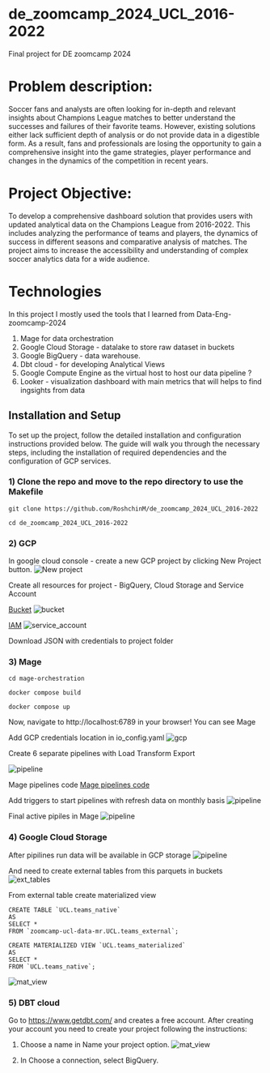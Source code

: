 # de_zoomcamp_2024_UCL_2016-2022
Final project for DE zoomcamp 2024


# Problem description:

Soccer fans and analysts are often looking for in-depth and relevant insights about Champions League matches to better understand the successes and failures of their favorite teams. However, existing solutions either lack sufficient depth of analysis or do not provide data in a digestible form. As a result, fans and professionals are losing the opportunity to gain a comprehensive insight into the game strategies, player performance and changes in the dynamics of the competition in recent years.

# Project Objective:

To develop a comprehensive dashboard solution that provides users with updated analytical data on the Champions League from 2016-2022. This includes analyzing the performance of teams and players, the dynamics of success in different seasons and comparative analysis of matches. The project aims to increase the accessibility and understanding of complex soccer analytics data for a wide audience.

# Technologies
In this project I mostly used the tools that I learned from Data-Eng-zoomcamp-2024

1) Mage for data orchestration
2) Google Cloud Storage - datalake to store raw dataset in buckets
3) Google BigQuery - data warehouse.
4) Dbt cloud - for developing Analytical Views 
5) Google Compute Engine as the virtual host to host our data pipeline ?
6) Looker - visualization dashboard with main metrics that will helps to find ingsights from data


## Installation and Setup
To set up the project, follow the detailed installation and configuration instructions provided below. The guide will walk you through the necessary steps, including the installation of required dependencies and the configuration of GCP services.

### 1) Clone the repo and move to the repo directory to use the Makefile
```
git clone https://github.com/RoshchinM/de_zoomcamp_2024_UCL_2016-2022
```

```
cd de_zoomcamp_2024_UCL_2016-2022
```

### 2) GCP 

In google cloud console - create a new GCP project by clicking New Project button.
![New project](https://github.com/RoshchinM/de_zoomcamp_2024_UCL_2016-2022/blob/main/assets/1_create_project.png)

Create all resources for project - BigQuery, Cloud Storage and Service Account

[Bucket](https://console.cloud.google.com/storage/browser)
![bucket](https://github.com/RoshchinM/de_zoomcamp_2024_UCL_2016-2022/blob/main/assets/2_bucket.png)


[IAM](https://console.cloud.google.com/iam-admin)
![service_account](https://github.com/RoshchinM/de_zoomcamp_2024_UCL_2016-2022/blob/main/assets/3_service_acc.png)

Download JSON with credentials to project folder

### 3) Mage

```
cd mage-orchestration
```

```
docker compose build
```

```
docker compose up
```

Now, navigate to http://localhost:6789 in your browser! You can see Mage

Add GCP credentials location in io_config.yaml 
![gcp](https://github.com/RoshchinM/de_zoomcamp_2024_UCL_2016-2022/blob/main/assets/5_GCP_cred.png)

Create 6 separate pipelines with Load Transform Export 

![pipeline](https://github.com/RoshchinM/de_zoomcamp_2024_UCL_2016-2022/blob/main/assets/4_LTE_schema.png)

Mage pipelines code 
[Mage pipelines code](https://github.com/RoshchinM/de_zoomcamp_2024_UCL_2016-2022/blob/main/assets/mage_pipelines.md)

Add triggers to start pipelines with refresh data on monthly basis
 ![pipeline](https://github.com/RoshchinM/de_zoomcamp_2024_UCL_2016-2022/blob/main/assets/7_triggers.png)

Final active pipiles in Mage 
![pipeline](https://github.com/RoshchinM/de_zoomcamp_2024_UCL_2016-2022/blob/main/assets/8_mage_pipelines.png)


### 4) Google Cloud Storage

After pipilines run data will be available in GCP storage
 ![pipeline](https://github.com/RoshchinM/de_zoomcamp_2024_UCL_2016-2022/blob/main/assets/6_GCP_data.png)

And need to create external tables from this parquets in buckets
 ![ext_tables](https://github.com/RoshchinM/de_zoomcamp_2024_UCL_2016-2022/blob/main/assets/9_external_table.png)

 From external table create materialized view 

```
CREATE TABLE `UCL.teams_native`
AS
SELECT *
FROM `zoomcamp-ucl-data-mr.UCL.teams_external`;
```
```
CREATE MATERIALIZED VIEW `UCL.teams_materialized`
AS
SELECT *
FROM `UCL.teams_native`;
```
![mat_view](https://github.com/RoshchinM/de_zoomcamp_2024_UCL_2016-2022/blob/main/assets/10_materialized_view.png)

### 5) DBT cloud

Go to https://www.getdbt.com/ and creates a free account. After creating your account you need to create your project following the instructions:

1. Choose a name in Name your project option.
![mat_view](https://github.com/RoshchinM/de_zoomcamp_2024_UCL_2016-2022/blob/main/assets/11_dbt_create.png)

2. In Choose a connection, select BigQuery.